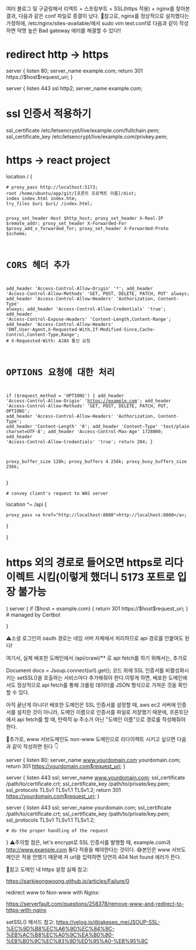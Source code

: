 <p>여러 블로그 및 구글링해서 리액트 + 스프링부트 + SSL(https 적용) + nginx를 찾아본 결과, 다음과 같은 conf 파일로 종결이 났다.
🔎참고로, nginx를 정상적으로 설치했다는 가정하에, /etc/nginx/sites-available/에서 sudo vim test.conf로 다음과 같이 작성하면 악명 높은 Bad gateway 에러를 해결할 수 있다!!</p>
<h1 id="redirect-http---https">redirect http -&gt; https</h1>
<p>server {
  listen 80;
  server_name example.com;
  return 301 https://$host$request_uri;
}</p>
<p>server {
  listen 443 ssl http2;
  server_name example.com;</p>
<h1 id="ssl-인증서-적용하기">ssl 인증서 적용하기</h1>
<p>  ssl_certificate /etc/letsencrypt/live/example.com/fullchain.pem;
  ssl_certificate_key /etc/letsencrypt/live/example.com/privkey.pem;</p>
<h1 id="https---react-project">https -&gt; react project</h1>
<p>  location / {</p>
<pre><code># proxy_pass http://localhost:5173;
root /home/ubuntu/app/git/[프론트 프로젝트 이름]/dist;
index index.html index.htm;
try_files $uri $uri/ /index.html;

proxy_set_header Host $http_host;
proxy_set_header X-Real-IP $remote_addr;
proxy_set_header X-Forwarded-For $proxy_add_x_forwarded_for;
proxy_set_header X-Forwarded-Proto $scheme;

# CORS 헤더 추가
add_header 'Access-Control-Allow-Origin' '*';
add_header 'Access-Control-Allow-Methods' 'GET, POST, DELETE, PATCH, PUT' always;
add_header 'Access-Control-Allow-Headers' 'Authorization, Content-Type' always;
add_header 'Access-Control-Allow-Credentials' 'true';
add_header 'Access-Control-Expose-Headers' 'Content-Length,Content-Range';
add_header 'Access-Control-Allow-Headers' 'DNT,User-Agent,X-Requested-With,If-Modified-Since,Cache-Control,Content-Type,Range'; # X-Requested-With: AJAX 통신 요청

# OPTIONS 요청에 대한 처리
if ($request_method = 'OPTIONS') {
    add_header 'Access-Control-Allow-Origin' 'https://example.com';
    add_header 'Access-Control-Allow-Methods' 'GET, POST, DELETE, PATCH, PUT, OPTIONS';
    add_header 'Access-Control-Allow-Headers' 'Authorization, Content-Type';
    add_header 'Content-Length' '0';
    add_header 'Content-Type' 'text/plain charset=UTF-8';
    add_header 'Access-Control-Max-Age' 1728000;
    add_header 'Access-Control-Allow-Credentials' 'true';
    return 204;
}

proxy_buffer_size           128k;
proxy_buffers               4 256k;
proxy_busy_buffers_size     256k;</code></pre><p>  }</p>
<pre><code># convey client's request to WAS server</code></pre><p>  location ^~ /api {
    proxy_pass <a href="http://localhost:8080">http://localhost:8080</a>;
  }</p>
<p>}</p>
<h1 id="https-외의-경로로-들어오면-https로-리다이렉트-시킴이렇게-했더니-5173-포트로-입장-불가능">https 외의 경로로 들어오면 https로 리다이렉트 시킴(이렇게 했더니 5173 포트로 입장 불가능</h1>
<p>)
server {
    if ($host = example.com) {
        return 301 https://$host$request_uri;
    } # managed by Certbot</p>
<p>}</p>
<p>⚠️소셜 로그인의 oauth 경로는 네임 서버 자체에서 처리하므로 api 경로를 안붙여도 된다!</p>
<p>여기서, 실제 배포한 도메인에서 /api/crawl/** 로 api fetch를 하기 위해서는, 추가로</p>
<p>Document docs = Jsoup.connect(url).get();
코드 위에 SSL 인증서를 비활성화시키는 setSSL()을 호출하는 서비스마다 추가해줘야 한다.이렇게 하면, 배포한 도메인에서도 정상적으로 api fetch를 통해 크롤링 데이터를 JSON 형식으로 가져온 것을 확인할 수 있다.</p>
<p>아직 끝난게 아니다!
배포한 도메인은 SSL 인증서를 설정할 때, aws ec2 서버에 인증서를 설치한 것이 아니라, 도메인 이름으로 인증서를 파일로 저장했기 때문에, 프론트단에서 api fetch를 할 때, 탄력적 ip 주소가 아닌 &quot;도메인 이름&quot;으로 경로를 작성해줘야 한다.</p>
<p>🔎추가로, www 서브도메인도 non-www 도메인으로 리다이렉트 시키고 싶으면 다음과 같이 작성하면 된다 👇</p>
<p>server {
    listen              80;
    server_name         <a href="http://www.yourdomain.com">www.yourdomain.com</a> yourdomain.com;
    return              301 <a href="https://yourdomain.com$request_uri">https://yourdomain.com$request_uri</a>;
}</p>
<p>server {
    listen              443 ssl;
    server_name         <a href="http://www.yourdomain.com">www.yourdomain.com</a>;
    ssl_certificate     /path/to/certificate.crt;
    ssl_certificate_key /path/to/private/key.pem;
    ssl_protocols       TLSv1 TLSv1.1 TLSv1.2;
    return              301 <a href="https://yourdomain.com$request_uri">https://yourdomain.com$request_uri</a>;
}</p>
<p>server {
    listen              443 ssl;
    server_name         yourdomain.com;
    ssl_certificate     /path/to/certificate.crt;
    ssl_certificate_key /path/to/private/key.pem;
    ssl_protocols       TLSv1 TLSv1.1 TLSv1.2;</p>
<pre><code># do the proper handling of the request</code></pre><p>}
⚠️주의할 점은, let's encrypt로 SSL 인증서를 발행할 때, example.com과 <a href="http://www.example.com">http://www.example.com</a> 둘다 적용을 해야한다는 것이다.
😅본인은 www 서브도메인은 적용 안했기 때문에 저 url을 입력하면 당연히 404 Not found 에러가 뜬다.</p>
<p>📑참고
도메인 내 https 설정 실패 참고:</p>
<p><a href="https://parkjeongwoong.github.io/articles/Failure/0">https://parkjeongwoong.github.io/articles/Failure/0</a></p>
<p>redirect www to Non-www with Nginx:</p>
<p><a href="https://serverfault.com/questions/258378/remove-www-and-redirect-to-https-with-nginx">https://serverfault.com/questions/258378/remove-www-and-redirect-to-https-with-nginx</a></p>
<p>setSSL() 메서드 참고:
<a href="https://velog.io/@jakeseo_me/JSOUP-SSL-%EC%9D%B8%EC%A6%9D%EC%84%9C-%EB%AC%B8%EC%A0%9C%EA%B0%80-%EB%B0%9C%EC%83%9D%ED%95%A0-%EB%95%8C">https://velog.io/@jakeseo_me/JSOUP-SSL-%EC%9D%B8%EC%A6%9D%EC%84%9C-%EB%AC%B8%EC%A0%9C%EA%B0%80-%EB%B0%9C%EC%83%9D%ED%95%A0-%EB%95%8C</a></p>